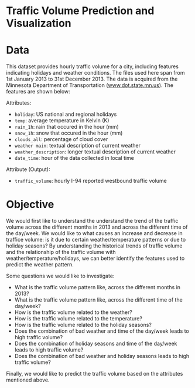 # Traffic Volume Prediction and Visualization

# Data
This dataset provides hourly traffic volume for a city, including features indicating holidays and weather conditions.
The files used here span from 1st January 2013 to 31st December 2013. The data is acquired from the Minnesota Department of Transportation (www.dot.state.mn.us). The features are shown below:

Attributes:
- `holiday`: US national and regional holidays
- `temp`: average temperature in Kelvin (K)
- `rain_1h`: rain that occured in the hour (mm)
- `snow_1h`: snow that occured in the hour (mm)
- `clouds_all`: percentage of cloud cover
- `weather main`: textual description of current weather
- `weather_description`: longer textual description of current weather
- `date_time`: hour of the data collected in local time

Attribute (Output):
- `traffic_volume`: hourly I-94 reported westbound traffic volume



# Objective
We would first like to understand the understand the trend of the traffic volume across the different months in 2013 and across the different time of the day/week. We would like to what causes an increase and decrease in traffice volume: is it due to certain weather/temperature patterns or due to holiday seasons? By understanding the historical trends of traffic volume and the relationship of the traffic volume with weather/temperature/holidays, we can better identify the features used to predict the weather pattern.

Some questions we would like to investigate:
- What is the traffic volume pattern like, across the different months in 2013?
- What is the traffic volume pattern like, across the different time of the day/week?
- How is the traffic volume related to the weather?
- How is the traffic volume related to the temperature?
- How is the traffic volume related to the holiday seasons?
- Does the combination of bad weather and time of the day/week leads to high traffic volume?
- Does the combination of holiday seasons and time of the day/week leads to high traffic volume?
- Does the combination of bad weather and holiday seasons leads to high traffic volume?

Finally, we would like to predict the traffic volume based on the attributes mentioned above.
